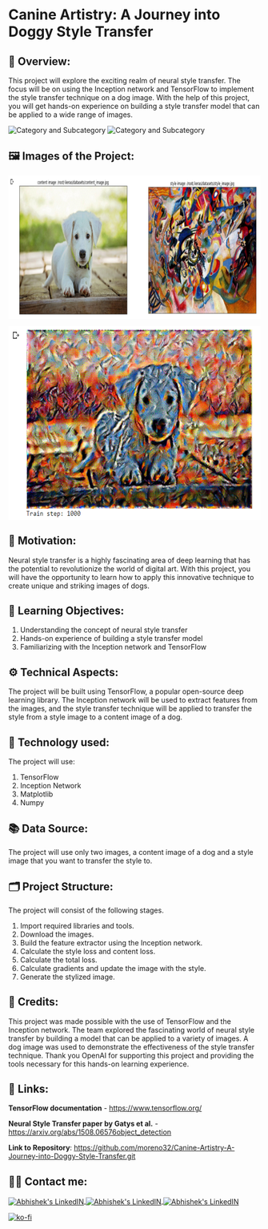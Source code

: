 # Canine Artistry: A Journey into Doggy Style Transfer

## 🔄 Overview:
This project will explore the exciting realm of neural style transfer. The focus will be on using the Inception network and TensorFlow to implement the style transfer technique on a dog image. With the help of this project, you will get hands-on experience on building a style transfer model that can be applied to a wide range of images.

![Category and Subcategory](https://img.shields.io/badge/GM%20Generative%20Models-Style%20Transfer-blue)
![Category and Subcategory](https://img.shields.io/badge/Neuronal%20Networks-DCN%20Deep%20Convulutional%20Network-yellow)

## 🖼️ Images of the Project:
<img align="center" alt="jpg" src="https://raw.githubusercontent.com/moreno32/Canine-Artistry-A-Journey-into-Doggy-Style-Transfer/master/reports/figures/Canine-Artistry-A-Journey-into-Doggy-Style-Transfer_fig1.png" width="900" height="287" /><br>

<img align="center" alt="jpg" src="https://raw.githubusercontent.com/moreno32/Canine-Artistry-A-Journey-into-Doggy-Style-Transfer/master/reports/figures/Canine-Artistry-A-Journey-into-Doggy-Style-Transfer_fig2.png" width="600" height="387" /><br>

## 🎊 Motivation:
Neural style transfer is a highly fascinating area of deep learning that has the potential to revolutionize the world of digital art. With this project, you will have the opportunity to learn how to apply this innovative technique to create unique and striking images of dogs.

## 🏁 Learning Objectives:
1)	Understanding the concept of neural style transfer
2)	Hands-on experience of building a style transfer model
3)	Familiarizing with the Inception network and TensorFlow

## ⚙️ Technical Aspects:
The project will be built using TensorFlow, a popular open-source deep learning library. The Inception network will be used to extract features from the images, and the style transfer technique will be applied to transfer the style from a style image to a content image of a dog.

## 🧰 Technology used:
The project will use:
1)	TensorFlow
2)	Inception Network
3)	Matplotlib
4)	Numpy

## 📚 Data Source:
The project will use only two images, a content image of a dog and a style image that you want to transfer the style to.

## 🗂️ Project Structure:
The project will consist of the following stages.
1)	Import required libraries and tools.
2)	Download the images.
3)	Build the feature extractor using the Inception network.
4)	Calculate the style loss and content loss.
5)	Calculate the total loss.
6)	Calculate gradients and update the image with the style.
7)	Generate the stylized image.

## 👥 Credits:
This project was made possible with the use of TensorFlow and the Inception network. The team explored the fascinating world of neural style transfer by building a model that can be applied to a variety of images. A dog image was used to demonstrate the effectiveness of the style transfer technique. Thank you OpenAI for supporting this project and providing the tools necessary for this hands-on learning experience.

## 🔗 Links:
**TensorFlow documentation** - https://www.tensorflow.org/

**Neural Style Transfer paper by Gatys et al.** - https://arxiv.org/abs/1508.06576object_detection

**Link to Repository**: https://github.com/moreno32/Canine-Artistry-A-Journey-into-Doggy-Style-Transfer.git

## 🙋‍♂️ Contact me:
<a href= mailto:danielmoreno3291@gmail.com> <img align="center" alt="Abhishek's LinkedIN" width="32px" src="https://cdn4.iconfinder.com/data/icons/social-media-logos-6/512/112-gmail_email_mail-512.png" >
<a href="https://www.linkedin.com/in/dmoreno-ai/"> <img align="center" alt="Abhishek's LinkedIN" width="32px" src="https://cdn-icons-png.flaticon.com/512/174/174857.png">
<a href="https://www.youtube.com/@dmoreno-ai"> <img align="center" alt="Abhishek's LinkedIN" width="32px" src="https://upload.wikimedia.org/wikipedia/commons/thumb/4/4f/YouTube_social_white_squircle.svg/2048px-YouTube_social_white_squircle.svg.png" /><br>

[![ko-fi](https://ko-fi.com/img/githubbutton_sm.svg)](https://ko-fi.com/dmoreno_ai)
